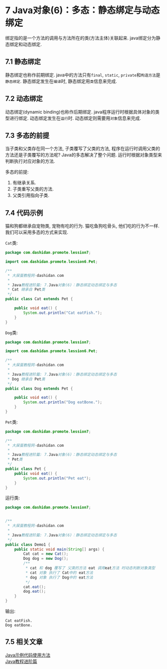 7 Java对象(6)：多态：静态绑定与动态绑定
===

<div class="jumbotron">
	<p>绑定指的是一个方法的调用与方法所在的类(方法主体)关联起来. java绑定分为静态绑定和动态绑定.</p>
</div>

7.1 静态绑定
---

静态绑定也称作前期绑定. java中的方法只有`final`, `static`, `private`和`构造方法`是`静态绑定`. 
静态绑定发生在`编译`时, 静态绑定用`类`信息来完成.

7.2 动态绑定
---

动态绑定(dynamic binding)也称作后期绑定. java程序运行时根据具体对象的类型进行绑定.
动态绑定发生在`运行`时. 动态绑定则需要用`对象`信息来完成.

7.3 多态的前提
---

当子类和父类存在同一个方法, 子类覆写了父类的方法, 程序在运行时调用父类的方法还是子类覆写的方法呢?
Java的多态解决了整个问题. 运行时根据对象类型来判断执行对应对象的方法.

多态的前提:   
1. 有继承关系.  
2. 子类重写父类的方法.
3. 父类引用指向子类.

7.4 代码示例
---

猫和狗都继承自宠物类, 宠物有吃的行为. 猫吃鱼狗吃骨头, 他们吃的行为不一样. 我们可以采用多态的方式来实现.

`Cat`类:

```java
package com.dashidan.promote.lession7;

import com.dashidan.promote.lession6.Pet;

/**
 * 大屎蛋教程网-dashidan.com
 *
 * Java教程进阶篇: 7.Java对象(6)：静态绑定动态绑定与多态
 * Cat 继承自 Pet类
 */
public class Cat extends Pet {

    public void eat() {
        System.out.println("Cat eatFish.");
    }
}
```

`Dog`类:
```java
package com.dashidan.promote.lession7;

import com.dashidan.promote.lession6.Pet;

/**
 * 大屎蛋教程网-dashidan.com
 *
 * Java教程进阶篇: 7.Java对象(6)：静态绑定动态绑定与多态
 * Dog 继承自 Pet类
 */
public class Dog extends Pet {

    public void eat() {
        System.out.println("Dog eatBone.");
    }
}

```

`Pet`类:
```java
package com.dashidan.promote.lession7;

/**
 * 大屎蛋教程网-dashidan.com
 *
 * Java教程进阶篇: 7.Java对象(6)：静态绑定动态绑定与多态
 * Pet类
 */
public class Pet {
    public void eat() {
        System.out.println("Pet eat");
    }
}
```

运行类:
```java
package com.dashidan.promote.lession7;


/**
 * 大屎蛋教程网-dashidan.com
 *
 * Java教程进阶篇: 7.Java对象(6)：静态绑定动态绑定与多态
 */
public class Demo1 {
    public static void main(String[] args) {
        Cat cat = new Cat();
        Dog dog = new Dog();
        /**
         * cat 和 dog 覆写了 父类的方法 eat 调用eat方法 时动态判断对象类型
         * cat 对象 执行了 Cat中的 eat方法
         * dog 对象 执行了 Dog中的 eat方法
         */
        cat.eat();
        dog.eat();
    }
}

```

输出:   

	Cat eatFish.
	Dog eatBone.

7.5 相关文章
---

[Java示例代码使用方法](http://localhost/article/java/addenda/Java示例代码使用方法.html)    
[Java教程进阶篇](http://localhost/article/java/promote/index.html)   